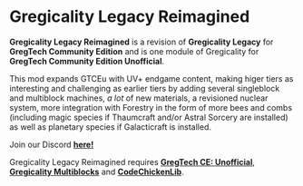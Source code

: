 # Gregicality Legacy Reimagined

**Gregicality Legacy Reimagined** is a revision of **Gregicality Legacy** for **GregTech Community Edition** and is one module of Gregicality for **GregTech Community Edition Unofficial**.

This mod expands GTCEu with UV+ endgame content, making higer tiers as interesting and challenging as earlier tiers by adding several singleblock
and multiblock machines, _a lot_ of new materials, a revisioned nuclear system, more integration with Forestry in the form of more bees and combs
(including magic species if Thaumcraft and/or Astral Sorcery are installed) as well as planetary species if Galacticraft is installed.

Join our Discord [**here!**](https://discord.gg/bWSWuYvURP)

Gregicality Legacy Reimagined requires [**GregTech CE: Unofficial**](https://github.com/GregTechCEu/GregTech), [**Gregicality Multiblocks**](https://github.com/GregTechCEu/gregicality-multiblocks) and [**CodeChickenLib**](https://www.curseforge.com/minecraft/mc-mods/codechicken-lib-1-8).
